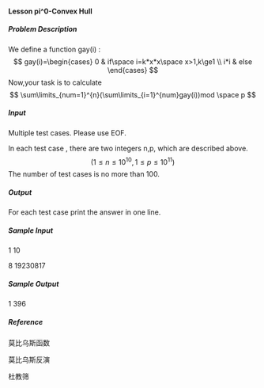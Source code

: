 #### Lesson pi^0-Convex Hull

##### Problem Description

We define a function gay(i) :
$$
gay(i)=\begin{cases}
0 & if\space i=k*x*x\space x>1,k\ge1 \\
i*i & else
\end{cases}
$$
Now,your task is to calculate
$$
\sum\limits_{num=1}^{n}(\sum\limits_{i=1}^{num}gay(i))mod \space p
$$


##### Input

Multiple test cases. Please use EOF.

In each test case , there are two integers n,p, which are described above.
$$
(1\le n\le 10^{10},1\le p\le 10^{11})
$$
The number of test cases is no more than 100.

##### Output

For each test case print the answer in one line.

##### Sample Input 		

1 10

8 19230817

##### Sample Output

1
396

##### Reference

莫比乌斯函数

莫比乌斯反演

杜教筛